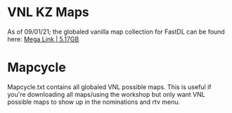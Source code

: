 # VNL KZ Maps
As of 09/01/21; the globaled vanilla map collection for FastDL can be found here: [Mega Link | 5.17GB](https://mega.nz/file/SSBUWb7L#w2V47MwG7oXFAd1nimFPlCEiiliOdLKNNtuWtcPyZgI)

# Mapcycle
Mapcycle.txt contains all globaled VNL possible maps. This is useful if you're downloading all maps/using the workshop but only want VNL possible maps to show up in the nominations and rtv menu. 
